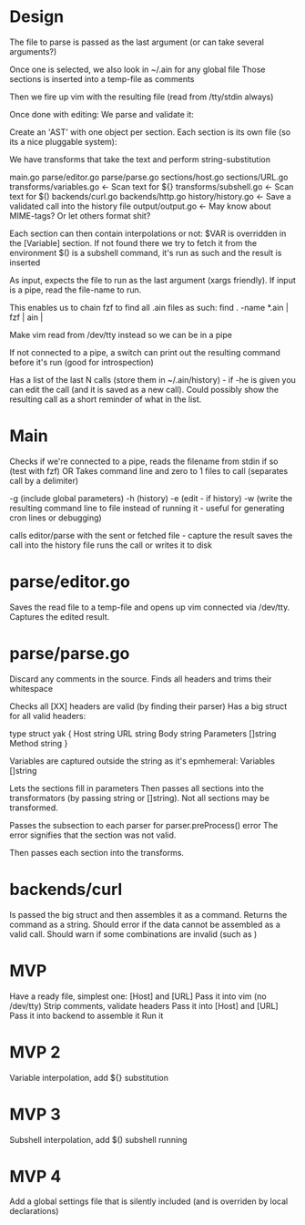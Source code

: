 # Design
The file to parse is passed as the last argument (or can take several arguments?)

Once one is selected, we also look in ~/.ain for any global file
Those sections is inserted into a temp-file as comments

Then we fire up vim with the resulting file (read from /tty/stdin always)

Once done with editing:
We parse and validate it:

Create an 'AST' with one object per section. Each section is its own file (so its a nice pluggable system):

We have transforms that take the text and perform string-substitution

main.go
parse/editor.go
parse/parse.go
sections/host.go
sections/URL.go
transforms/variables.go <- Scan text for ${}
transforms/subshell.go <- Scan text for $()
backends/curl.go
backends/http.go
history/history.go <- Save a validated call into the history file
output/output.go <- May know about MIME-tags? Or let others format shit?

Each section can then contain interpolations or not:
$VAR is overridden in the [Variable] section. If not found there we try to fetch it from the environment
$() is a subshell command, it's run as such and the result is inserted

As input, expects the file to run as the last argument (xargs friendly).
If input is a pipe, read the file-name to run.

This enables us to chain fzf to find all .ain files as such:
find . -name *.ain | fzf | ain |

Make vim read from /dev/tty instead so we can be in a pipe

If not connected to a pipe, a switch can print out the resulting command before it's run (good for introspection)

Has a list of the last N calls (store them in ~/.ain/history) - if -he is given you can edit
the call (and it is saved as a new call). Could possibly show the resulting call as a short reminder of what in
the list.

# Main
Checks if we're connected to a pipe, reads the filename from stdin if so (test with fzf)
OR
Takes command line and zero to 1 files to call (separates call by a delimiter)

-g (include global parameters)
-h (history)
-e (edit - if history)
-w (write the resulting command line to file instead of running it - useful for generating cron lines or debugging)

calls editor/parse with the sent or fetched file - capture the result
saves the call into the history file
runs the call or writes it to disk

# parse/editor.go
Saves the read file to a temp-file and opens up vim connected via /dev/tty.
Captures the edited result.

# parse/parse.go
Discard any comments in the source.
Finds all headers and trims their whitespace

Checks all [XX] headers are valid (by finding their parser)
Has a big struct for all valid headers:

type struct yak {
  Host string
  URL string
  Body string
  Parameters []string
  Method string
}

Variables are captured outside the string as it's epmhemeral:
Variables []string

Lets the sections fill in parameters
Then passes all sections into the transformators (by passing string or []string).
Not all sections may be transformed.

Passes the subsection to each parser for parser.preProcess() error
The error signifies that the section was not valid.

Then passes each section into the transforms.

# backends/curl
Is passed the big struct and then assembles it as a command. Returns the command as a string.
Should error if the data cannot be assembled as a valid call.
Should warn if some combinations are invalid (such as )

# MVP
Have a ready file, simplest one: [Host] and [URL]
Pass it into vim (no /dev/tty)
Strip comments, validate headers
Pass it into [Host] and [URL]
Pass it into backend to assemble it
Run it

# MVP 2
Variable interpolation, add ${} substitution

# MVP 3
Subshell interpolation, add $() subshell running

# MVP 4
Add a global settings file that is silently included (and is overriden by local declarations)
